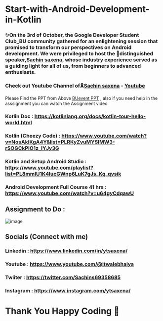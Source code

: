 # Start-with-Android-Development-in-Kotlin
### ✨On the 3rd of October, the Google Developer Student Club_BU community gathered for an enlightening session that promised to transform our perspectives on Android development. We were privileged to host the 🌟distinguished speaker,[Sachin saxena](https://github.com/ytsaxena), whose industry experience served as a guiding light for all of us, from beginners to advanced enthusiasts.
### Check out Youtube Channel of🎗️[Sachin saxena](https://github.com/ytsaxena) - [Youtube](https://www.youtube.com/@ITwalebhaiya)

Please Find the PPT from Above [BUevent PPT](https://drive.google.com/drive/folders/1F0gq6CFcOiXqkhktxxH7Wbg8OF43liqN?usp=sharing) , also if you need help in the asssignment you can watch the Assignment video


### Kotlin Doc :  https://kotlinlang.org/docs/kotlin-tour-hello-world.html

### Kotlin (Cheezy Code) : https://www.youtube.com/watch?v=NosAkIKgA4Y&list=PLRKyZvuMYSIMW3-rSOGCkPlO1z_IYJy3G

### Kotlin and Setup Android Studio :  https://www.youtube.com/playlist?list=PL8mmlU1K4lucGWnp6LuK7gJs_Kq_qvsik

### Android Development Full Course 41 hrs :  https://www.youtube.com/watch?v=u64gyCdqawU 


## Assignment to Do :

![image](https://github.com/GDSC23BundelkhandUniversity/Start-with-Android-Development-in-Kotlin/assets/87789759/245abc07-5aee-4071-848f-85b6a0bab79b)



## Socials (Connect with me)

### Linkedin : https://www.linkedin.com/in/ytsaxena/
### Youtube : https://www.youtube.com/@itwalebhaiya
### Twiiter : https://twitter.com/Sachins69358685
### Instagram : https://www.instagram.com/ytsaxena/



# Thank You Happy Coding 🌟

